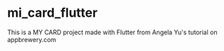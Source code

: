 # mi_card_flutter

This is a MY CARD project made with Flutter from Angela Yu's tutorial on appbrewery.com 

